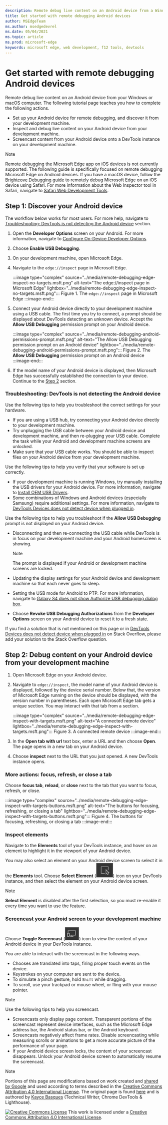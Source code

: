 ```yaml
---
description: Remote debug live content on an Android device from a Windows or macOS computer.
title: Get started with remote debugging Android devices
author: MSEdgeTeam
ms.author: msedgedevrel
ms.date: 05/04/2021
ms.topic: article
ms.prod: microsoft-edge
keywords: microsoft edge, web development, f12 tools, devtools
---
```

<!-- Copyright Kayce Basques

   Licensed under the Apache License, Version 2.0 (the "License");
   you may not use this file except in compliance with the License.
   You may obtain a copy of the License at

       https://www.apache.org/licenses/LICENSE-2.0

   Unless required by applicable law or agreed to in writing, software
   distributed under the License is distributed on an "AS IS" BASIS,
   WITHOUT WARRANTIES OR CONDITIONS OF ANY KIND, either express or implied.
   See the License for the specific language governing permissions and
   limitations under the License.  -->
# Get started with remote debugging Android devices

Remote debug live content on an Android device from your Windows or macOS computer.  The following tutorial page teaches you how to complete the following actions.

*   Set up your Android device for remote debugging, and discover it from your development machine.
*   Inspect and debug live content on your Android device from your development machine.
*   Screencast content from your Android device onto a DevTools instance on your development machine.

<!--
:::image type="complex" source="../media/remote-debugging--remote-debugging.msft.png" alt-text="Remote Debugging lets you inspect a page running on an Android device from your development machine" lightbox="../media/remote-debugging--remote-debugging.msft.png":::
   old Figure 1.  Remote Debugging lets you inspect a page running on an Android device from your development machine
:::image-end:::
-->

> [!NOTE]
> Remote debugging the Microsoft Edge app on iOS devices is not currently supported.  The following guide is specifically focused on remote debugging Microsoft Edge on Android devices.
> If you have a macOS device, follow the [Brightcove Debugging guide](https://general.support.brightcove.com/developer/debugging-mobile-devices.html) to remotely debug Microsoft Edge on an iOS device using Safari.  For more information about the Web Inspector tool in Safari, navigate to [Safari Web Development Tools](https://developer.apple.com/safari/tools).


<!-- ====================================================================== -->
## Step 1: Discover your Android device

The workflow below works for most users.  For more help, navigate to [Troubleshooting: DevTools is not detecting the Android device](#troubleshooting-devtools-is-not-detecting-the-android-device) section.

1.  Open the **Developer Options** screen on your Android.  For more information, navigate to [Configure On-Device Developer Options](https://developer.android.com/studio/debug/dev-options).
1.  Choose **Enable USB Debugging**.
1.  On your development machine, open Microsoft Edge.
1.  Navigate to the `edge://inspect` page in Microsoft Edge.

    :::image type="complex" source="../media/remote-debugging-edge-inspect-no-targets.msft.png" alt-text="The edge://inspect page in Microsoft Edge" lightbox="../media/remote-debugging-edge-inspect-no-targets.msft.png":::
       Figure 1.  The `edge://inspect` page in Microsoft Edge
    :::image-end:::

1.  Connect your Android device directly to your development machine using a USB cable.  The first time you try to connect, a prompt should be displayed about DevTools detecting an unknown device.  Accept the **Allow USB Debugging** permission prompt on your Android device.

    :::image type="complex" source="../media/remote-debugging-android-permissions-prompt.msft.png" alt-text="The Allow USB Debugging permission prompt on an Android device" lightbox="../media/remote-debugging-android-permissions-prompt.msft.png":::
       Figure 2.  The **Allow USB Debugging** permission prompt on an Android device
    :::image-end:::

1.  If the model name of your Android device is displayed, then Microsoft Edge has successfully established the connection to your device.  Continue to the [Step 2](#step-2-debug-content-on-your-android-device-from-your-development-machine) section.

    <!--
    :::image type="complex" source="../media/remote-debugging--unknown-device.msft.png" alt-text="The Remote Devices tab has successfully detected an unknown device that is pending authorization" lightbox="../media/remote-debugging--unknown-device.msft.png":::
       old Figure 4.  The **Remote Devices** tab has successfully detected an unknown device that is pending authorization
    :::image-end:::
    -->

### Troubleshooting: DevTools is not detecting the Android device

Use the following tips to help you troubleshoot the correct settings for your hardware.

*   If you are using a USB hub, try connecting your Android device directly to your development machine.
*   Try unplugging the USB cable between your Android device and development machine, and then re-plugging your USB cable.  Complete the task while your Android and development machine screens are unlocked.
*   Make sure that your USB cable works.  You should be able to inspect files on your Android device from your development machine.

Use the following tips to help you verify that your software is set up correctly.

*   If your development machine is running Windows, try manually installing the USB drivers for your Android device.  For more information, navigate to [Install OEM USB Drivers](https://developer.android.com/tools/extras/oem-usb.html).
*   Some combinations of Windows and Android devices (especially Samsung) require additional settings.  For more information, navigate to [DevTools Devices does not detect device when plugged in](https://stackoverflow.com/questions/21925992).

Use the following tips to help you troubleshoot if the **Allow USB Debugging** prompt is not displayed on your Android device.

*   Disconnecting and then re-connecting the USB cable while DevTools is in focus on your development machine and your Android homescreen is showing.

    > [!NOTE]
    > The prompt is displayed if your Android or development machine screens are locked.

*   Updating the display settings for your Android device and development machine so that each never goes to sleep.
*   Setting the USB mode for Android to PTP.  For more information, navigate to [Galaxy S4 does not show Authorize USB debugging dialog box](https://android.stackexchange.com/questions/101933).
*   Choose **Revoke USB Debugging Authorizations** from the **Developer Options** screen on your Android device to reset it to a fresh state.

If you find a solution that is not mentioned on this page or in [DevTools Devices does not detect device when plugged in](https://stackoverflow.com/questions/21925992) on Stack Overflow, please add your solution to the Stack Overflow question<!--, or [open an issue in the webfundamentals repository][GitHubWebFundamentalsNewIssue]-->.


<!-- ====================================================================== -->
## Step 2: Debug content on your Android device from your development machine

1.  Open Microsoft Edge on your Android device.
1.  Navigate to `edge://inspect`, the model name of your Android device is displayed, followed by the device serial number.  Below that, the version of Microsoft Edge running on the device should be displayed, with the version number in parentheses.  Each open Microsoft Edge tab gets a unique section.  You may interact with that tab from a section.  <!--If there are any apps using WebView, a section for each of those apps should be displayed, too.  --><!--In [**Figure 5**](#figure-5) there are no tabs or WebViews open.  -->

    :::image type="complex" source="../media/remote-debugging-edge-inspect-with-targets.msft.png" alt-text="A connected remote device" lightbox="../media/remote-debugging-edge-inspect-with-targets.msft.png":::
       Figure 3.  A connected remote device
    :::image-end:::

1.  In the **Open tab with url** text box, enter a URL and then choose **Open**.  The page opens in a new tab on your Android device.
1.  Choose **inspect** next to the URL that you just opened.  A new DevTools instance opens.

<!-- The version of Microsoft Edge running on your Android device determines the version of DevTools that opens on your development machine.
    So, if your Android device is running a very old version of Microsoft Edge, the DevTools instance may look very different than what you are used to.   -->

### More actions: focus, refresh, or close a tab

Choose **focus tab**, **reload**, or **close** next to the tab that you want to focus, refresh, or close.

:::image type="complex" source="../media/remote-debugging-edge-inspect-with-targets-buttons.msft.png" alt-text="The buttons for focusing, refreshing, or closing a tab" lightbox="../media/remote-debugging-edge-inspect-with-targets-buttons.msft.png":::
   Figure 4.  The buttons for focusing, refreshing, or closing a tab
:::image-end:::

### Inspect elements

Navigate to the **Elements** tool of your DevTools instance, and hover on an element to highlight it in the viewport of your Android device.

You may also select an element on your Android device screen to select it in the **Elements** tool.  Choose **Select Element** (![Select Element](../media/select-element-icon.msft.png)) icon on your DevTools instance, and then select the element on your Android device screen.

> [!NOTE]
> **Select Element** is disabled after the first selection, so you must re-enable it every time you want to use the feature.

### Screencast your Android screen to your development machine

Choose **Toggle Screencast** (![Toggle Screencast](../media/toggle-screencast-icon.msft.png)) icon to view the content of your Android device in your DevTools instance.

You are able to interact with the screencast in the following ways.

*   Chooses are translated into taps, firing proper touch events on the device.
*   Keystrokes on your computer are sent to the device.
*   To simulate a pinch gesture, hold `Shift` while dragging.
*   To scroll, use your trackpad or mouse wheel, or fling with your mouse pointer.

> [!NOTE]
> Use the following tips to help you screencast.
>
> *   Screencasts only display page content.  Transparent portions of the screencast represent device interfaces, such as the Microsoft Edge address bar, the Android status bar, or the Android keyboard.
> *   Screencasts negatively affect frame rates.  Disable screencasting while measuring scrolls or animations to get a more accurate picture of the performance of your page.
> *   If your Android device screen locks, the content of your screencast disappears.  Unlock your Android device screen to automatically resume the screencast.


<!-- ====================================================================== -->
<!-- links -->
<!-- external links -->







<!-- [GitHubWebFundamentalsNewIssue]: https://github.com/Alphabet/webfundamentals/issues/new?title=[Remote%20Debugging] "GitHub - Web Fundamentals - New Issue"  -->






<!-- ====================================================================== -->
> [!NOTE]
> Portions of this page are modifications based on work created and [shared by Google](https://developers.google.com/terms/site-policies) and used according to terms described in the [Creative Commons Attribution 4.0 International License](https://creativecommons.org/licenses/by/4.0).
> The original page is found [here](https://developers.google.com/web/tools/chrome-devtools/remote-debugging/index) and is authored by [Kayce Basques](https://developers.google.com/web/resources/contributors#kayce-basques) (Technical Writer, Chrome DevTools \& Lighthouse).

[![Creative Commons License](https://i.creativecommons.org/l/by/4.0/88x31.png)](https://creativecommons.org/licenses/by/4.0)
This work is licensed under a [Creative Commons Attribution 4.0 International License](https://creativecommons.org/licenses/by/4.0).





